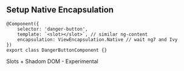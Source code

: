 ##  Setup Native Encapsulation

```
@Component({
    selector: 'danger-button',
    template: `<slot></slot>`, // similar ng-content
    encapsulation: ViewEncapsulation.Native // wait ng7 and Ivy
})
export class DangerButtonComponent {}
```

Slots + Shadom DOM - Experimental
